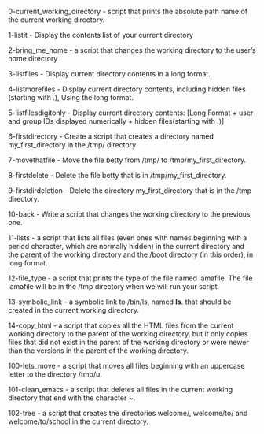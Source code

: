 0-current_working_directory - script that prints the absolute path name of the current working directory.

1-listit - Display the contents list of your current directory 

2-bring_me_home - a script that changes the working directory to the user’s home directory

3-listfiles - Display current directory contents in a long format.

4-listmorefiles - Display current directory contents, including hidden files (starting with .), Using the long format.

5-listfilesdigitonly - Display current directory contents: [Long Format +  user and group IDs displayed numerically + hidden files(starting with .)]

6-firstdirectory - Create a script that creates a directory named my_first_directory in the /tmp/ directory

7-movethatfile - Move the file betty from /tmp/ to /tmp/my_first_directory.

8-firstdelete - Delete the file betty that is in /tmp/my_first_directory.

9-firstdirdeletion - Delete the directory my_first_directory that is in the /tmp directory.

10-back - Write a script that changes the working directory to the previous one.

11-lists - a script that lists all files (even ones with names beginning with a period character, which are normally hidden) in the current directory and the parent of the working directory and the /boot directory (in this order), in long format.

12-file_type - a script that prints the type of the file named iamafile. The file iamafile will be in the /tmp directory when we will run your script.

13-symbolic_link - a symbolic link to /bin/ls, named __ls__. that should be created in the current working directory.

14-copy_html - a script that copies all the HTML files from the current working directory to the parent of the working directory, but it only copies files that did not exist in the parent of the working directory or were newer than the versions in the parent of the working directory.

100-lets_move - a script that moves all files beginning with an uppercase letter to the directory /tmp/u.

101-clean_emacs - a script that deletes all files in the current working directory that end with the character ~.

102-tree - a script that creates the directories welcome/, welcome/to/ and welcome/to/school in the current directory.


